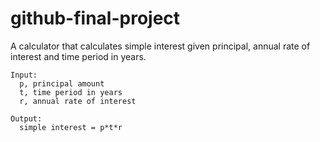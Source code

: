 # github-final-project


A calculator that calculates simple interest given principal, annual rate of interest and time period in years.  

```
Input:  
  p, principal amount  
  t, time period in years  
  r, annual rate of interest  

Output:  
  simple interest = p*t*r
```
